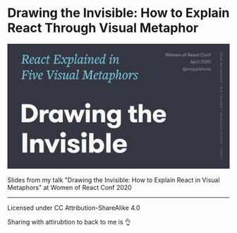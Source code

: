 # Drawing the Invisible: How to Explain React Through Visual Metaphor

![](PNGs/MetaphorsofReact_2.0.001.png)

Slides from my talk "Drawing the Invisible: How to Explain React in Visual Metaphors" at Women of React Conf 2020

---

Licensed under CC Attribution-ShareAlike 4.0

Sharing with attirubtion to back to me is 👌
